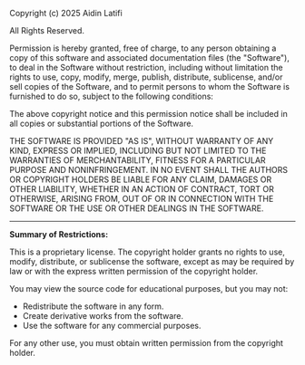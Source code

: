 Copyright (c) 2025 Aidin Latifi

All Rights Reserved.

Permission is hereby granted, free of charge, to any person obtaining a copy
of this software and associated documentation files (the "Software"), to deal
in the Software without restriction, including without limitation the rights
to use, copy, modify, merge, publish, distribute, sublicense, and/or sell
copies of the Software, and to permit persons to whom the Software is
furnished to do so, subject to the following conditions:

The above copyright notice and this permission notice shall be included in all
copies or substantial portions of the Software.

THE SOFTWARE IS PROVIDED "AS IS", WITHOUT WARRANTY OF ANY KIND, EXPRESS OR
IMPLIED, INCLUDING BUT NOT LIMITED TO THE WARRANTIES OF MERCHANTABILITY,
FITNESS FOR A PARTICULAR PURPOSE AND NONINFRINGEMENT. IN NO EVENT SHALL THE
AUTHORS OR COPYRIGHT HOLDERS BE LIABLE FOR ANY CLAIM, DAMAGES OR OTHER
LIABILITY, WHETHER IN AN ACTION OF CONTRACT, TORT OR OTHERWISE, ARISING FROM,
OUT OF OR IN CONNECTION WITH THE SOFTWARE OR THE USE OR OTHER DEALINGS IN THE
SOFTWARE.

---

**Summary of Restrictions:**

This is a proprietary license. The copyright holder grants no rights to use,
modify, distribute, or sublicense the software, except as may be required by
law or with the express written permission of the copyright holder.

You may view the source code for educational purposes, but you may not:
- Redistribute the software in any form.
- Create derivative works from the software.
- Use the software for any commercial purposes.

For any other use, you must obtain written permission from the copyright holder.

